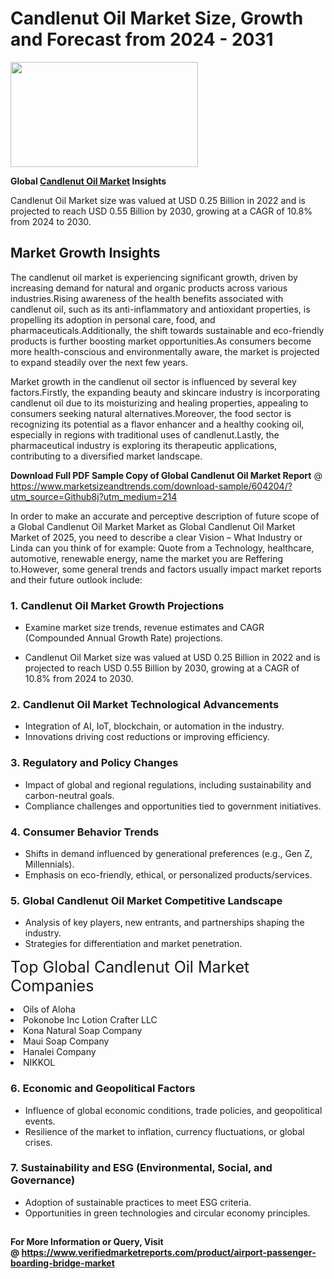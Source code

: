 <H1>Candlenut Oil Market Size, Growth and Forecast from 2024 - 2031</H1><img class="aligncenter size-medium wp-image-584254" src="https://thirdeyenews.in/wp-content/uploads/2024/09/Global-Market-Research-300x168.jpeg" alt="" width="300" height="168" /><p><strong>Global&nbsp;<a href="https://www.marketsizeandtrends.com/download-sample/604204/?utm_source=Github8j?utm_medium=214">Candlenut Oil Market</a> Insights</strong></p><p>Candlenut Oil Market size was valued at USD 0.25 Billion in 2022 and is projected to reach USD 0.55 Billion by 2030, growing at a CAGR of 10.8% from 2024 to 2030.</p><p><h2>Market Growth Insights</h2> <p>The candlenut oil market is experiencing significant growth, driven by increasing demand for natural and organic products across various industries.Rising awareness of the health benefits associated with candlenut oil, such as its anti-inflammatory and antioxidant properties, is propelling its adoption in personal care, food, and pharmaceuticals.Additionally, the shift towards sustainable and eco-friendly products is further boosting market opportunities.As consumers become more health-conscious and environmentally aware, the market is projected to expand steadily over the next few years.</p> <p>Market growth in the candlenut oil sector is influenced by several key factors.Firstly, the expanding beauty and skincare industry is incorporating candlenut oil due to its moisturizing and healing properties, appealing to consumers seeking natural alternatives.Moreover, the food sector is recognizing its potential as a flavor enhancer and a healthy cooking oil, especially in regions with traditional uses of candlenut.Lastly, the pharmaceutical industry is exploring its therapeutic applications, contributing to a diversified market landscape.</p> <p><span class=""><strong>Download Full PDF Sample Copy of Global Candlenut Oil Market Report</strong> @ <a href="https://www.marketsizeandtrends.com/download-sample/604204/?utm_source=Github8j?utm_medium=214" target="_blank">https://www.marketsizeandtrends.com/download-sample/604204/?utm_source=Github8j?utm_medium=214</a></span></p><p>In order to make an accurate and perceptive description of future scope of a Global&nbsp;Candlenut Oil Market Market as Global&nbsp;Candlenut Oil Market Market of 2025, you need to describe a clear Vision &ndash; What Industry or Linda can you think of for example: Quote from a Technology, healthcare, automotive, renewable energy, name the market you are Reffering to.However, some general trends and factors usually impact market reports and their future outlook include:</p><h3>1.&nbsp;<strong>Candlenut Oil Market Growth Projections</strong></h3><ul><li>Examine market size trends, revenue estimates and CAGR (Compounded Annual Growth Rate) projections.</li><li><p>Candlenut Oil Market size was valued at USD 0.25 Billion in 2022 and is projected to reach USD 0.55 Billion by 2030, growing at a CAGR of 10.8% from 2024 to 2030.</p></li></ul><h3>2.&nbsp;<strong>Candlenut Oil Market Technological Advancements</strong></h3><ul><li>Integration of AI, IoT, blockchain, or automation in the industry.</li><li>Innovations driving cost reductions or improving efficiency.</li></ul><h3>3.&nbsp;<strong>Regulatory and Policy Changes</strong></h3><ul><li>Impact of global and regional regulations, including sustainability and carbon-neutral goals.</li><li>Compliance challenges and opportunities tied to government initiatives.</li></ul><h3>4.&nbsp;<strong>Consumer Behavior Trends</strong></h3><ul><li>Shifts in demand influenced by generational preferences (e.g., Gen Z, Millennials).</li><li>Emphasis on eco-friendly, ethical, or personalized products/services.</li></ul><h3>5.&nbsp;<strong>Global Candlenut Oil Market Competitive Landscape</strong></h3><ul><li>Analysis of key players, new entrants, and partnerships shaping the industry.</li><li>Strategies for differentiation and market penetration.</li></ul><p data-pm-slice="1 1 []"><span style="color: inherit; font-family: inherit; font-size: 25px;">Top Global Candlenut Oil Market Companies</span></p><div class="" data-test-id=""><p><li>Oils of Aloha</li><li> Pokonobe Inc Lotion Crafter LLC</li><li> Kona Natural Soap Company</li><li> Maui Soap Company</li><li> Hanalei Company</li><li> NIKKOL</li></p></div><h3>6.&nbsp;<strong>Economic and Geopolitical Factors</strong></h3><ul><li>Influence of global economic conditions, trade policies, and geopolitical events.</li><li>Resilience of the market to inflation, currency fluctuations, or global crises.</li></ul><h3>7.&nbsp;<strong>Sustainability and ESG (Environmental, Social, and Governance)</strong></h3><ul><li>Adoption of sustainable practices to meet ESG criteria.</li><li>Opportunities in green technologies and circular economy principles.</li></ul><h2><strong style="font-size: 14px;">For More Information or Query, Visit @&nbsp;</strong><a style="background-color: #ffffff; font-size: 14px;" href="https://www.marketsizeandtrends.com/report/candlenut-oil-market/" target="_blank">https://www.verifiedmarketreports.com/product/airport-passenger-boarding-bridge-market</a></h2>